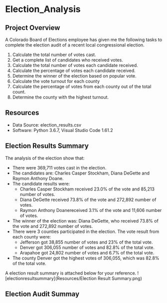 # Election_Analysis

## Project Overview  
A Colorado Board of Elections employee has given me the following tasks to complete the election audit of a recent local congressional election.  
  
1. Calculate the total number of votes cast.
2. Get a complete list of candidates who received votes.
3. Calculate the total number of votes each candidate received.
4. Calculate the percentage of votes each candidate received.
5. Determine the winner of the election based on popular vote.
6. Calculate the vote turnout for each county
7. Calculate the percentage of votes from each county out of the total count.
8. Determine the county with the highest turnout.
  
## Resources
- Data Source: election_results.csv
- Software: Python 3.6.7, Visual Studio Code 1.61.2
  
## Election Results Summary
The analysis of the election show that:
* There were 369,711 votes cast in the election.
* The candidates are: Charles Casper Stockham, Diana DeGette and Raymon Anthony Doane.
* The candidate results were:
  - Charles Casper Stockham received 23.0% of the vote and 85,213 number of votes.
  - Diana DeGette received 73.8% of the vote and 272,892 number of votes.
  - Raymon Anthony Doanereceived 3.1% of the vote and 11,606 number of votes.
* The winner of the election was: Diana DeGette, who received 73.8% of the vote and 272,892 number of votes.
* There were 3 counties participated in the election. The vote result from each county were:
  - Jefferson got 38,855 number of votes and 23% of the total vote.
  - Denver got 306,055 number of votes and 82.8% of the total vote.
  - Arapahoe got 24,802 number of votes and 6.7% of the total vote.
* The county Denver got the highest votes of 306,055, which was 82.8% of the total vote.

A election result summary is attached below for your reference.
![electionresultsummary](Resources/Election Result Summary.png)
  
## Election Audit Summay


 
